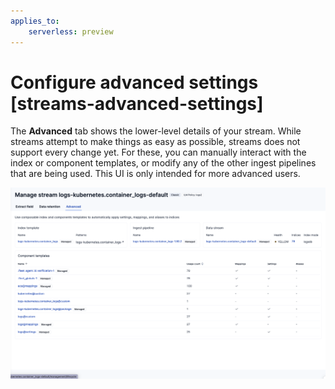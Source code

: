 ```yaml
---
applies_to:
    serverless: preview
---
```

# Configure advanced settings [streams-advanced-settings]

The **Advanced** tab shows the lower-level details of your stream. While streams attempt to make things as easy as possible, streams does not support every change yet. For these, you can manually interact with the index or component templates, or modify any of the other ingest pipelines that are being used.
This UI is only intended for more advanced users.

![alt text](<advanced.png>)